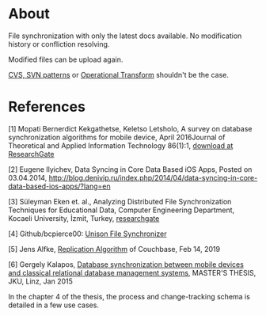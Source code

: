 # About

File synchronization with only the latest docs available. No modification history
or confliction resolving.

Modified files can be upload again.

[CVS, SVN patterns](https://stackoverflow.com/a/36028146) or
[Operational Transform](https://en.wikipedia.org/wiki/Operational_transformation)
shouldn't be the case.

# References

[1] Mopati Bernerdict Kekgathetse, Keletso Letsholo,
A survey on database synchronization algorithms for mobile device,
April 2016Journal of Theoretical and Applied Information Technology 86(1):1,
[download at ResearchGate](https://www.researchgate.net/publication/300187546_A_survey_on_database_synchronization_algorithms_for_mobile_device)

[2] Eugene Ilyichev, Data Syncing in Core Data Based iOS Apps, Posted on 03.04.2014,
http://blog.denivip.ru/index.php/2014/04/data-syncing-in-core-data-based-ios-apps/?lang=en

[3] Süleyman Eken et. al., Analyzing Distributed File Synchronization Techniques for
Educational Data, Computer Engineering Department, Kocaeli University, İzmit, Turkey, [researchgate](https://www.researchgate.net/publication/260336042_Analyzing_distributed_file_synchronization_techniques_for_educational_data)

[4] Github/bcpierce00: [Unison File Synchronizer](https://github.com/bcpierce00/unison)

[5] Jens Alfke, [Replication Algorithm](https://github.com/couchbase/couchbase-lite-ios/wiki/Replication-Algorithm) of Couchbase, Feb 14, 2019

[6] Gergely Kalapos, [Database synchronization between mobile devices and classical relational database management systems](https://epub.jku.at/download/pdf/383708), MASTER'S THESIS, JKU, Linz, Jan 2015

In the chapter 4 of the thesis, the process and change-tracking schema is detailed in a few use cases.
